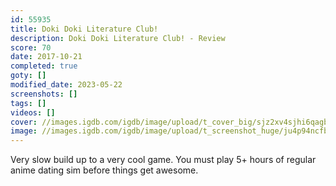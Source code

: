 ```yaml
---
id: 55935
title: Doki Doki Literature Club!
description: Doki Doki Literature Club! - Review
score: 70
date: 2017-10-21
completed: true
goty: []
modified_date: 2023-05-22
screenshots: []
tags: []
videos: []
cover: //images.igdb.com/igdb/image/upload/t_cover_big/sjz2xv4sjhi6qagbveau.jpg
image: //images.igdb.com/igdb/image/upload/t_screenshot_huge/ju4p94ncfbuxomc9n8iu.jpg
---
```

Very slow build up to a very cool game. You must play 5+ hours of regular anime dating sim before things get awesome.